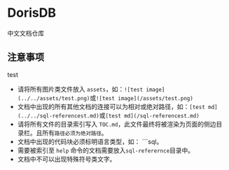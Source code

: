 # DorisDB

中文文档仓库

## 注意事项

test

- 请将所有图片类文件放入 `assets`，如：`![test image](../../assets/test.png)`或`![test image](/assets/test.png)`
- 文档中出现的所有其他文档的连接可以为相对或绝对路径，如：`[test md](../../sql-referencest.md)`或`[test md](/sql-referencest.md)`
- 请将所有文件的目录索引写入 `TOC.md`，此文件最终将被渲染为页面的侧边目录栏。且所有`路径必须为绝对路径`。
- 文档中出现的代码块必须标明语言类型，如： ```sql。
- 需要被索引至 `help` 命令的文档需要放入`sql-referernce`目录中。
- 文档中不可以出现特殊符号类文字。
